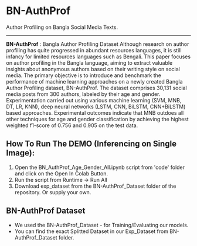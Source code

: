 # BN-AuthProf
Author Profiling on Bangla Social Media Texts. 
___
**BN-AuthProf** : Bangla Author Profiling Dataset
Although research on author profiling has quite progressed in  abundant resources languages, it is still infancy for limited resources languages such as Bengali. This paper focuses on author profiling in the Bangla language, aiming to extract valuable insights about anonymous authors based on their writing style on social media. The primary objective is to introduce and benchmark the performance of machine learning approaches on a newly created Bangla Author Profiling dataset, BN-AuthProf. The dataset comprises 30,131 social media posts from 300 authors, labeled by their age and gender. Experimentation carried out using various machine learning (SVM, MNB, DT, LR, KNN), deep neural networks (LSTM, CNN, BiLSTM, CNN+BiLSTM) based approaches. Experimental outcomes indicate that MNB outdoes all other techniques for age and gender classification by achieving the highest weighted f1-score of 0.756 and 0.905 on the test data.
## How To Run The DEMO (Inferencing on Single Image):
1. Open the BN_AuthProf_Age_Gender_All.ipynb script from 'code' folder and click on the Open In Colab Button.
2. Run the script from Runtime -> Run All
3. Download exp_dataset from the BN-AuthProf_Dataset folder of the repository. Or supply your own.
## BN-AuthProf Dataset 
+ We used the BN-AuthProf_Dataset - for Training/Evaluating our models.
+ You can find the exact Splitted Dataset in our Exp_Dataset from BN-AuthProf_Dataset folder.
